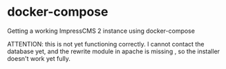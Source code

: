 # docker-compose
Getting a working ImpressCMS 2 instance using docker-compose

ATTENTION: this is not yet functioning correctly. I cannot contact the database yet, and the rewrite module in apache is missing , so the installer doesn't work yet fully.
